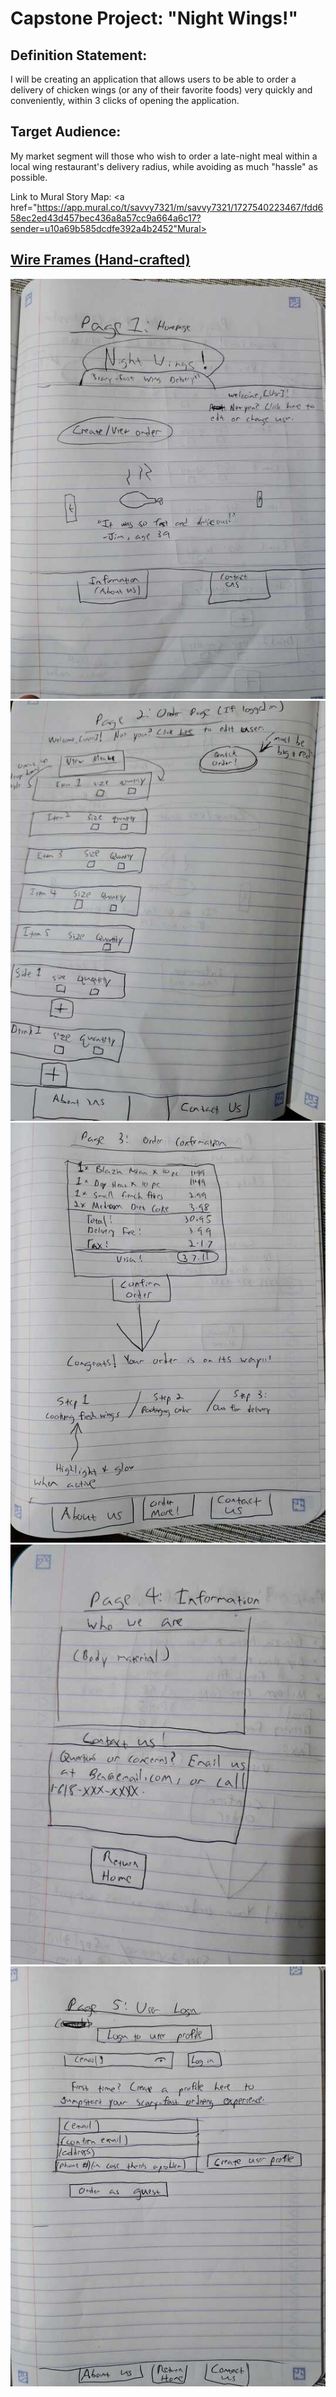 <h1>Capstone Project: "Night Wings!"</h1>

## **Definition Statement:** ##
I will be creating an application that allows users to be able to order a delivery of chicken wings (or any of their favorite foods) very quickly and conveniently, within 3 clicks of opening the application.

## **Target Audience:** ##
My market segment will those who wish to order a late-night meal within a local wing restaurant's delivery radius, while avoiding as much "hassle" as possible.

Link to Mural Story Map:
<a href="https://app.mural.co/t/savvy7321/m/savvy7321/1727540223467/fdd658ec2ed43d457bec436a8a57cc9a664a6c17?sender=u10a69b585dcdfe392a4b2452"Mural></a>

## <u> Wire Frames (Hand-crafted) </u> ##

<img src="docs\Capstone\Images\wireFrame1.jpg" />

<img src="docs\Capstone\Images\wireFrame2.jpg" />

<img src="docs\Capstone\Images\wireFrame3.jpg" />

<img src="docs\Capstone\Images\wireFrame4.jpg" />

<img src="docs\Capstone\Images\wireFrame5.jpg" />
